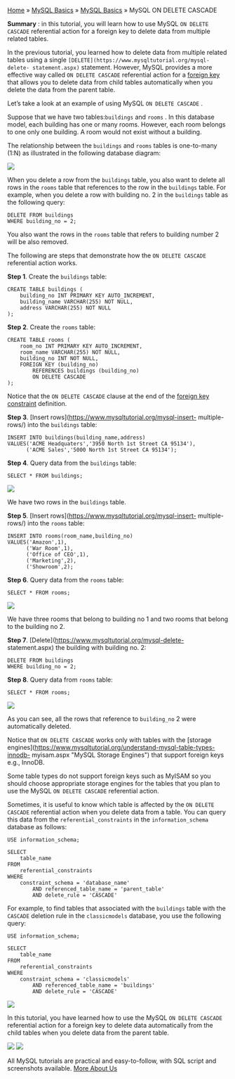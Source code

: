 

[Home](https://www.mysqltutorial.org/) » [MySQL
Basics](https://www.mysqltutorial.org/mysql-basics/) » [MySQL
Basics](https://www.mysqltutorial.org/mysql-basics/) » MySQL ON DELETE CASCADE



 **Summary** : in this tutorial, you will learn how to use MySQL `ON DELETE
CASCADE` referential action for a foreign key to delete data from multiple
related tables.



In the previous tutorial, you learned how to delete data from multiple related
tables using a single `[DELETE](https://www.mysqltutorial.org/mysql-delete-
statement.aspx)` statement. However, MySQL provides a more effective way
called `ON DELETE CASCADE` referential action for a [foreign
key](https://www.mysqltutorial.org/mysql-foreign-key/) that allows you to
delete data from child tables automatically when you delete the data from the
parent table.



Let’s take a look at an example of using MySQL `ON DELETE CASCADE` .



Suppose that we have two tables:`buildings` and `rooms` . In this database
model, each building has one or many rooms. However, each room belongs to one
only one building. A room would not exist without a building.



The relationship between the `buildings` and `rooms` tables is one-to-many
(1:N) as illustrated in the following database diagram:

![](https://www.mysqltutorial.org/wp-content/uploads/2019/09/MySQL-ON-DELETE-CASCADE-sample-tables.png)


When you delete a row from the `buildings` table, you also want to delete all
rows in the `rooms` table that references to the row in the `buildings` table.
For example, when you delete a row with building no. 2 in the `buildings`
table as the following query:


    
    
    DELETE FROM buildings 
    WHERE building_no = 2;



You also want the rows in the `rooms` table that refers to building number 2
will be also removed.



The following are steps that demonstrate how the `ON DELETE CASCADE`
referential action works.



 **Step 1**. Create the `buildings` table:


    
    
    CREATE TABLE buildings (
        building_no INT PRIMARY KEY AUTO_INCREMENT,
        building_name VARCHAR(255) NOT NULL,
        address VARCHAR(255) NOT NULL
    );



 **Step 2**. Create the `rooms` table:


    
    
    CREATE TABLE rooms (
        room_no INT PRIMARY KEY AUTO_INCREMENT,
        room_name VARCHAR(255) NOT NULL,
        building_no INT NOT NULL,
        FOREIGN KEY (building_no)
            REFERENCES buildings (building_no)
            ON DELETE CASCADE
    );



Notice that the `ON DELETE CASCADE` clause at the end of the [foreign key
constraint](https://www.mysqltutorial.org/mysql-foreign-key/) definition.



 **Step 3**. [Insert rows](https://www.mysqltutorial.org/mysql-insert-
multiple-rows/) into the `buildings` table:


    
    
    INSERT INTO buildings(building_name,address)
    VALUES('ACME Headquaters','3950 North 1st Street CA 95134'),
          ('ACME Sales','5000 North 1st Street CA 95134');



 **Step 4**. Query data from the `buildings` table:


    
    
    SELECT * FROM buildings;

![](https://www.mysqltutorial.org/wp-content/uploads/2013/05/MySQL-ON-DELETE-CASCADE-buildings-table.png)


We have two rows in the `buildings` table.



 **Step 5**. [Insert rows](https://www.mysqltutorial.org/mysql-insert-
multiple-rows/) into the `rooms` table:


    
    
    INSERT INTO rooms(room_name,building_no)
    VALUES('Amazon',1),
          ('War Room',1),
          ('Office of CEO',1),
          ('Marketing',2),
          ('Showroom',2);



 **Step 6**. Query data from the `rooms` table:


    
    
    SELECT * FROM rooms;

![](https://www.mysqltutorial.org/wp-content/uploads/2013/05/MySQL-ON-DELETE-CASCADE-rooms-table.png)


We have three rooms that belong to building no 1 and two rooms that belong to
the building no 2.



 **Step 7**. [Delete](https://www.mysqltutorial.org/mysql-delete-
statement.aspx) the building with building no. 2:


    
    
    DELETE FROM buildings 
    WHERE building_no = 2;



 **Step 8**. Query data from `rooms` table:


    
    
    SELECT * FROM rooms;

![](https://www.mysqltutorial.org/wp-content/uploads/2013/05/MySQL-ON-DELETE-CASCADE-rooms-table-after-delete.png)


As you can see, all the rows that reference to `building_no` 2 were
automatically deleted.



Notice that `ON DELETE CASCADE` works only with tables with the [storage
engines](https://www.mysqltutorial.org/understand-mysql-table-types-innodb-
myisam.aspx "MySQL Storage Engines") that support foreign keys e.g., InnoDB.



Some table types do not support foreign keys such as MyISAM so you should
choose appropriate storage engines for the tables that you plan to use the
MySQL `ON DELETE CASCADE` referential action.



Sometimes, it is useful to know which table is affected by the `ON DELETE
CASCADE` referential action when you delete data from a table. You can query
this data from the `referential_constraints` in the `information_schema`
database as follows:


    
    
    USE information_schema;
    
    SELECT 
        table_name
    FROM
        referential_constraints
    WHERE
        constraint_schema = 'database_name'
            AND referenced_table_name = 'parent_table'
            AND delete_rule = 'CASCADE'



For example, to find tables that associated with the `buildings` table with
the `CASCADE` deletion rule in the `classicmodels` database, you use the
following query:


    
    
    USE information_schema;
    
    SELECT 
        table_name
    FROM
        referential_constraints
    WHERE
        constraint_schema = 'classicmodels'
            AND referenced_table_name = 'buildings'
            AND delete_rule = 'CASCADE'

![](https://www.mysqltutorial.org/wp-content/uploads/2013/05/MySQL-ON-DELETE-CASCADE-tips.png)


In this tutorial, you have learned how to use the MySQL `ON DELETE CASCADE`
referential action for a foreign key to delete data automatically from the
child tables when you delete data from the parent table.

![](https://www.mysqltutorial.org/wp-content/themes/evolution/img/left.svg)
![](https://www.mysqltutorial.org/wp-content/themes/evolution/img/right.svg)


All MySQL tutorials are practical and easy-to-follow, with SQL script and
screenshots available. [More About Us](/about-us/)

